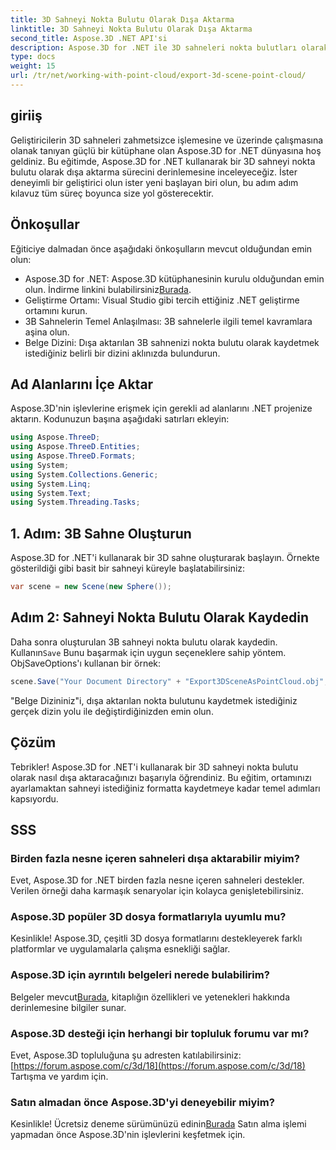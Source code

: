 ```yaml
---
title: 3D Sahneyi Nokta Bulutu Olarak Dışa Aktarma
linktitle: 3D Sahneyi Nokta Bulutu Olarak Dışa Aktarma
second_title: Aspose.3D .NET API'si
description: Aspose.3D for .NET ile 3D sahneleri nokta bulutları olarak nasıl dışa aktaracağınızı öğrenin. Geliştiriciler için kapsamlı eğitim. Ücretsiz denemeyi şimdi deneyin!
type: docs
weight: 15
url: /tr/net/working-with-point-cloud/export-3d-scene-point-cloud/
---
```

## giriiş
Geliştiricilerin 3D sahneleri zahmetsizce işlemesine ve üzerinde çalışmasına olanak tanıyan güçlü bir kütüphane olan Aspose.3D for .NET dünyasına hoş geldiniz. Bu eğitimde, Aspose.3D for .NET kullanarak bir 3D sahneyi nokta bulutu olarak dışa aktarma sürecini derinlemesine inceleyeceğiz. İster deneyimli bir geliştirici olun ister yeni başlayan biri olun, bu adım adım kılavuz tüm süreç boyunca size yol gösterecektir.
## Önkoşullar
Eğiticiye dalmadan önce aşağıdaki önkoşulların mevcut olduğundan emin olun:
-  Aspose.3D for .NET: Aspose.3D kütüphanesinin kurulu olduğundan emin olun. İndirme linkini bulabilirsiniz[Burada](https://releases.aspose.com/3d/net/).
- Geliştirme Ortamı: Visual Studio gibi tercih ettiğiniz .NET geliştirme ortamını kurun.
- 3B Sahnelerin Temel Anlaşılması: 3B sahnelerle ilgili temel kavramlara aşina olun.
- Belge Dizini: Dışa aktarılan 3B sahnenizi nokta bulutu olarak kaydetmek istediğiniz belirli bir dizini aklınızda bulundurun.
## Ad Alanlarını İçe Aktar
Aspose.3D'nin işlevlerine erişmek için gerekli ad alanlarını .NET projenize aktarın. Kodunuzun başına aşağıdaki satırları ekleyin:
```csharp
using Aspose.ThreeD;
using Aspose.ThreeD.Entities;
using Aspose.ThreeD.Formats;
using System;
using System.Collections.Generic;
using System.Linq;
using System.Text;
using System.Threading.Tasks;
```
## 1. Adım: 3B Sahne Oluşturun
Aspose.3D for .NET'i kullanarak bir 3D sahne oluşturarak başlayın. Örnekte gösterildiği gibi basit bir sahneyi küreyle başlatabilirsiniz:
```csharp
var scene = new Scene(new Sphere());
```
## Adım 2: Sahneyi Nokta Bulutu Olarak Kaydedin
 Daha sonra oluşturulan 3B sahneyi nokta bulutu olarak kaydedin. Kullanın`Save` Bunu başarmak için uygun seçeneklere sahip yöntem. ObjSaveOptions'ı kullanan bir örnek:
```csharp
scene.Save("Your Document Directory" + "Export3DSceneAsPointCloud.obj", new ObjSaveOptions() { PointCloud = true });
```
"Belge Dizininiz"i, dışa aktarılan nokta bulutunu kaydetmek istediğiniz gerçek dizin yolu ile değiştirdiğinizden emin olun.
## Çözüm
Tebrikler! Aspose.3D for .NET'i kullanarak bir 3D sahneyi nokta bulutu olarak nasıl dışa aktaracağınızı başarıyla öğrendiniz. Bu eğitim, ortamınızı ayarlamaktan sahneyi istediğiniz formatta kaydetmeye kadar temel adımları kapsıyordu.
## SSS
### Birden fazla nesne içeren sahneleri dışa aktarabilir miyim?
Evet, Aspose.3D for .NET birden fazla nesne içeren sahneleri destekler. Verilen örneği daha karmaşık senaryolar için kolayca genişletebilirsiniz.
### Aspose.3D popüler 3D dosya formatlarıyla uyumlu mu?
Kesinlikle! Aspose.3D, çeşitli 3D dosya formatlarını destekleyerek farklı platformlar ve uygulamalarla çalışma esnekliği sağlar.
### Aspose.3D için ayrıntılı belgeleri nerede bulabilirim?
 Belgeler mevcut[Burada](https://reference.aspose.com/3d/net/), kitaplığın özellikleri ve yetenekleri hakkında derinlemesine bilgiler sunar.
### Aspose.3D desteği için herhangi bir topluluk forumu var mı?
 Evet, Aspose.3D topluluğuna şu adresten katılabilirsiniz:[https://forum.aspose.com/c/3d/18](https://forum.aspose.com/c/3d/18) Tartışma ve yardım için.
### Satın almadan önce Aspose.3D'yi deneyebilir miyim?
 Kesinlikle! Ücretsiz deneme sürümünüzü edinin[Burada](https://releases.aspose.com/) Satın alma işlemi yapmadan önce Aspose.3D'nin işlevlerini keşfetmek için.